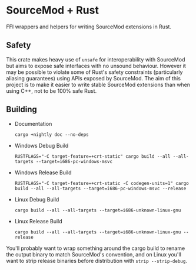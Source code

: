 # SourceMod + Rust

FFI wrappers and helpers for writing SourceMod extensions in Rust.

## Safety

This crate makes heavy use of `unsafe` for interoperability with SourceMod but aims to expose safe interfaces with no unsound behaviour. However it may be possible to violate some of Rust's safety constraints (particularly aliasing guarantees) using APIs exposed by SourceMod. The aim of this project is to make it easier to write stable SourceMod extensions than when using C++, not to be 100% safe Rust.

## Building

* Documentation
  ```
  cargo +nightly doc --no-deps
  ```

* Windows Debug Build
  ```
  RUSTFLAGS="-C target-feature=+crt-static" cargo build --all --all-targets --target=i686-pc-windows-msvc
  ```

* Windows Release Build
  ```
  RUSTFLAGS="-C target-feature=+crt-static -C codegen-units=1" cargo build --all --all-targets --target=i686-pc-windows-msvc --release
  ```

* Linux Debug Build
  ```
  cargo build --all --all-targets --target=i686-unknown-linux-gnu
  ```

* Linux Release Build
  ```
  cargo build --all --all-targets --target=i686-unknown-linux-gnu --release
  ```

You'll probably want to wrap something around the cargo build to rename the output binary to match SourceMod's convention, and on Linux you'll want to strip release binaries before distribution with `strip --strip-debug`.
